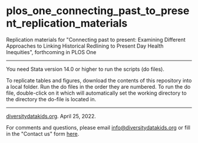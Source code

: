 # plos_one_connecting_past_to_present_replication_materials
Replication materials for "Connecting past to present: Examining Different Approaches to Linking Historical Redlining to Present Day Health Inequities", forthcoming in PLOS One

***

You need Stata version 14.0 or higher to run the scripts (do files).

To replicate tables and figures, download the contents of this repository into a local folder. Run the do files in the order they are numbered. To run the do file, double-click on it which will automatically set the working directory to the directory the do-file is located in.

***

[diversitydatakids.org](http://diversitydatakids.org/ "diversitydatakids.org"). April 25, 2022. 

For comments and questions, please email <info@diversitydatakids.org> or fill in the "Contact us" form [here](http://diversitydatakids.org/contact-us "diversitydatakids.org/contact-us").
